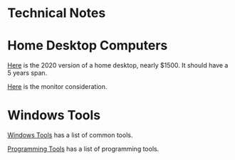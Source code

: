 # Technical Notes

# Home Desktop Computers
[Here](workstation/2020_computer.md) is the 2020 version of a home desktop, nearly
$1500. It should have a 5 years span.

[Here](computer_monitors/optimal_monitor_size.md) is the monitor consideration.

# Windows Tools
[Windows Tools](software/windows_tools.md) has a list of common tools.

[Programming Tools](software/programming_tools.md) has a list of programming tools.
